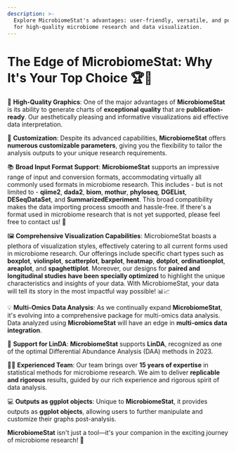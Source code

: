 ```yaml
---
description: >-
  Explore MicrobiomeStat's advantages: user-friendly, versatile, and powerful
  for high-quality microbiome research and data visualization.
---
```


# The Edge of MicrobiomeStat: Why It's Your Top Choice 🏆🥇

🌟 **High-Quality Graphics**: One of the major advantages of **MicrobiomeStat** is its ability to generate charts of **exceptional quality** that are **publication-ready**. Our aesthetically pleasing and informative visualizations aid effective data interpretation.

🎨 **Customization**: Despite its advanced capabilities, **MicrobiomeStat** offers **numerous customizable parameters**, giving you the flexibility to tailor the analysis outputs to your unique research requirements.

📚 **Broad Input Format Support**: **MicrobiomeStat** supports an impressive range of input and conversion formats, accommodating virtually all commonly used formats in microbiome research. This includes - but is not limited to - **qiime2**, **dada2**, **biom**, **mothur**, **phyloseq**, **DGEList**, **DESeqDataSet**, and **SummarizedExperiment**. This broad compatibility makes the data importing process smooth and hassle-free. If there's a format used in microbiome research that is not yet supported, please feel free to contact us! 💌

🖼️ **Comprehensive Visualization Capabilities**: MicrobiomeStat boasts a plethora of visualization styles, effectively catering to all current forms used in microbiome research. Our offerings include specific chart types such as **boxplot**, **violinplot**, **scatterplot**, **barplot**, **heatmap**, **dotplot**, **ordinationplot**, **areaplot**, and **spaghettiplot**. Moreover, our designs for **paired and longitudinal studies have been specially optimized** to highlight the unique characteristics and insights of your data. With MicrobiomeStat, your data will tell its story in the most impactful way possible! 📊📈

💡 **Multi-Omics Data Analysis**: As we continually expand **MicrobiomeStat**, it's evolving into a comprehensive package for multi-omics data analysis. Data analyzed using **MicrobiomeStat** will have an edge in **multi-omics data integration**.

🔬 **Support for LinDA**: **MicrobiomeStat** supports **LinDA**, recognized as one of the optimal Differential Abundance Analysis (DAA) methods in 2023.

👩‍💻 **Experienced Team**: Our team brings over **15 years of expertise** in statistical methods for microbiome research. We aim to deliver **replicable and rigorous** results, guided by our rich experience and rigorous spirit of data analysis.

💻 **Outputs as ggplot objects**: Unique to **MicrobiomeStat**, it provides outputs as **ggplot objects**, allowing users to further manipulate and customize their graphs post-analysis.

**MicrobiomeStat** isn't just a tool—it's your companion in the exciting journey of microbiome research! 🚀
